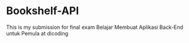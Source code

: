 # Bookshelf-API
This is my submission for final exam Belajar Membuat Aplikasi Back-End untuk Pemula at dicoding
